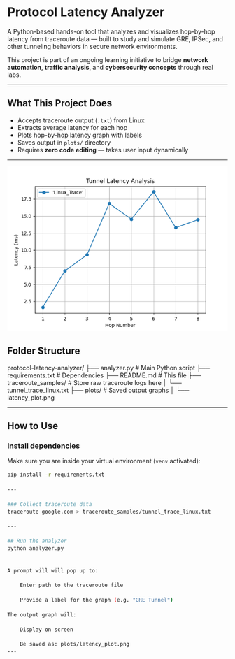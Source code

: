 #  Protocol Latency Analyzer

A Python-based hands-on tool that analyzes and visualizes hop-by-hop latency from traceroute data — built to study and simulate GRE, IPSec, and other tunneling behaviors in secure network environments.

This project is part of an ongoing learning initiative to bridge **network automation**, **traffic analysis**, and **cybersecurity concepts** through real labs.

---

##  What This Project Does

- Accepts traceroute output (`.txt`) from Linux
- Extracts average latency for each hop
- Plots hop-by-hop latency graph with labels
- Saves output in `plots/` directory
- Requires **zero code editing** — takes user input dynamically

---


![Sample Output](plots/Figure_1.png)


##  Folder Structure

protocol-latency-analyzer/
├── analyzer.py # Main Python script
├── requirements.txt # Dependencies
├── README.md # This file
├── traceroute_samples/ # Store raw traceroute logs here
│ └── tunnel_trace_linux.txt
├── plots/ # Saved output graphs
│ └── latency_plot.png


---

##  How to Use

### Install dependencies

Make sure you are inside your virtual environment (`venv` activated):

```bash
pip install -r requirements.txt

---

### Collect traceroute data
traceroute google.com > traceroute_samples/tunnel_trace_linux.txt

---

## Run the analyzer
python analyzer.py


A prompt will will pop up to:

    Enter path to the traceroute file

    Provide a label for the graph (e.g. "GRE Tunnel")

The output graph will:

    Display on screen

    Be saved as: plots/latency_plot.png
---

